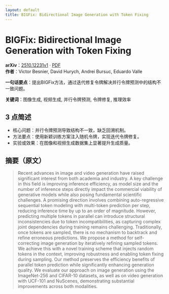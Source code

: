 ```yaml
---
layout: default
title: BIGFix: Bidirectional Image Generation with Token Fixing
---
```


# BIGFix: Bidirectional Image Generation with Token Fixing
**arXiv**：[2510.12231v1](https://arxiv.org/abs/2510.12231) · [PDF](https://arxiv.org/pdf/2510.12231.pdf)  
**作者**：Victor Besnier, David Hurych, Andrei Bursuc, Eduardo Valle  

**一句话要点**：提出BIGFix方法，通过迭代修复令牌解决并行令牌预测中的结构不一致问题。

**关键词**：图像生成, 视频生成, 并行令牌预测, 令牌修复, 推理效率

## 3 点简述
- 核心问题：并行令牌预测导致结构不一致，缺乏回溯机制。
- 方法要点：使用新颖训练方案注入随机令牌，实现迭代令牌修复。
- 实验或效果：在图像和视频生成数据集上显著提升生成质量。

## 摘要（原文）

> Recent advances in image and video generation have raised significant
> interest from both academia and industry. A key challenge in this field is
> improving inference efficiency, as model size and the number of inference steps
> directly impact the commercial viability of generative models while also posing
> fundamental scientific challenges. A promising direction involves combining
> auto-regressive sequential token modeling with multi-token prediction per step,
> reducing inference time by up to an order of magnitude. However, predicting
> multiple tokens in parallel can introduce structural inconsistencies due to
> token incompatibilities, as capturing complex joint dependencies during
> training remains challenging. Traditionally, once tokens are sampled, there is
> no mechanism to backtrack and refine erroneous predictions. We propose a method
> for self-correcting image generation by iteratively refining sampled tokens. We
> achieve this with a novel training scheme that injects random tokens in the
> context, improving robustness and enabling token fixing during sampling. Our
> method preserves the efficiency benefits of parallel token prediction while
> significantly enhancing generation quality. We evaluate our approach on image
> generation using the ImageNet-256 and CIFAR-10 datasets, as well as on video
> generation with UCF-101 and NuScenes, demonstrating substantial improvements
> across both modalities.

